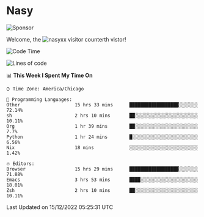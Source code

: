 # Nasy

<!--
<p align="center">
<img height="200" src="https://github-readme-stats.vercel.app/api?username=nasyxx&count_private=true&show_icons=true&theme=dracula&include_all_commits=true"/>
<img height="200" src="https://github-readme-stats.vercel.app/api/top-langs/?username=nasyxx&theme=dracula&hide=html,jupyter+notebook&count_private=true&show_icons=true"/>
</p>

  
----------------
-->

![Sponsor](https://img.shields.io/static/v1.svg?label=Sponsor&message=%E2%9D%A4&logo=GitHub&style=flat&color=pink)
 
Welcome, the ![nasyxx visitor counter](https://count.getloli.com/get/@nasyxx?theme=rule34)th vistor!
 
<!--START_SECTION:waka-->
![Code Time](http://img.shields.io/badge/Code%20Time-2%2C925%20hrs%2021%20mins-blue)

![Lines of code](https://img.shields.io/badge/From%20Hello%20World%20I%27ve%20Written-5%20Million%20lines%20of%20code-blue)

📊 **This Week I Spent My Time On** 

```text
⌚︎ Time Zone: America/Chicago

💬 Programming Languages: 
Other                    15 hrs 33 mins      ██████████████████░░░░░░░   72.14% 
sh                       2 hrs 10 mins       ██░░░░░░░░░░░░░░░░░░░░░░░   10.11% 
Org                      1 hr 39 mins        ██░░░░░░░░░░░░░░░░░░░░░░░   7.7% 
Python                   1 hr 24 mins        █░░░░░░░░░░░░░░░░░░░░░░░░   6.56% 
Nix                      18 mins             ░░░░░░░░░░░░░░░░░░░░░░░░░   1.42%

🔥 Editors: 
Browser                  15 hrs 29 mins      ██████████████████░░░░░░░   71.88% 
Emacs                    3 hrs 53 mins       ████░░░░░░░░░░░░░░░░░░░░░   18.01% 
Zsh                      2 hrs 10 mins       ██░░░░░░░░░░░░░░░░░░░░░░░   10.11%

```


 Last Updated on 15/12/2022 05:25:31 UTC
<!--END_SECTION:waka-->

<!-- ![visitors](https://visitor-badge.laobi.icu/badge?page_id=nasyxx.nasyxx) -->
